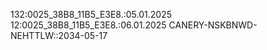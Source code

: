 132:0025_38B8_11B5_E3E8.:05.01.2025
12:0025_38B8_11B5_E3E8.:06.01.2025
CANERY-NSKBNWD-NEHTTLW::2034-05-17
